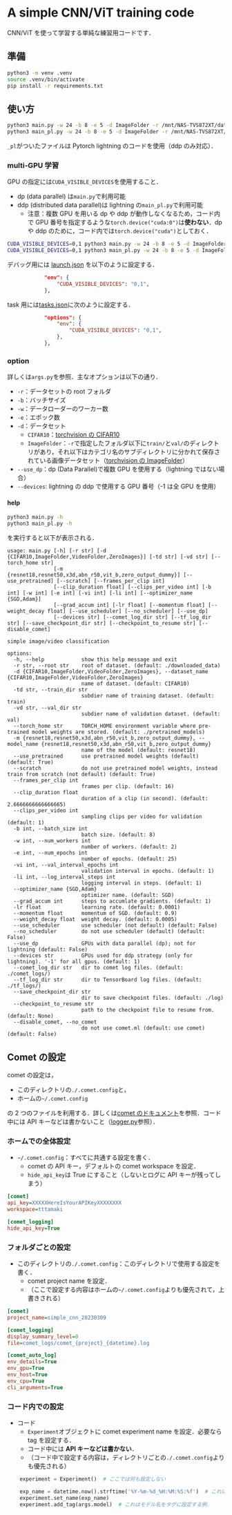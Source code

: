 # A simple CNN/ViT training code

CNN/ViT を使って学習する単純な練習用コードです．

## 準備

```bash
python3 -m venv .venv
source .venv/bin/activate
pip install -r requirements.txt
```

## 使い方

```bash
python3 main.py -w 24 -b 8 -e 5 -d ImageFolder -r /mnt/NAS-TVS872XT/dataset-lab/Tiny-ImageNet/  --use_dp
python3 main_pl.py -w 24 -b 8 -e 5 -d ImageFolder -r /mnt/NAS-TVS872XT/dataset-lab/Tiny-ImageNet/ --devices 3
```

`_pl`がついたファイルは Pytorch lightning のコードを使用（ddp のみ対応）．

### multi-GPU 学習

GPU の指定には`CUDA_VISIBLE_DEVICES`を使用すること．

- dp (data parallel) は`main.py`で利用可能
- ddp (distributed data parallel)は lightning の`main_pl.py`で利用可能
  - 注意：複数 GPU を用いる dp や ddp が動作しなくなるため，コード内で GPU 番号を指定するような`torch.device("cuda:0")`は**使わない**．dp や ddp のために，コード内では`torch.device("cuda")`としておく．

```bash
CUDA_VISIBLE_DEVICES=0,1 python3 main.py -w 24 -b 8 -e 5 -d ImageFolder -r /mnt/NAS-TVS872XT/dataset-lab/Tiny-ImageNet/  --use_dp
CUDA_VISIBLE_DEVICES=0,1 python3 main_pl.py -w 24 -b 8 -e 5 -d ImageFolder -r /mnt/NAS-TVS872XT/dataset-lab/Tiny-ImageNet/ --devices 3
```

デバッグ用には [launch.json](.vscode/launch.json) を以下のように設定する．

```json
            "env": {
                "CUDA_VISIBLE_DEVICES": "0,1",
            },
```

task 用には[tasks.json](.vscode/tasks.json)に次のように設定する．

```json
            "options": {
                "env": {
                    "CUDA_VISIBLE_DEVICES": "0,1",
                },
            },
```

### option

詳しくは`args.py`を参照．主なオプションは以下の通り．

- `-r`：データセットの root フォルダ
- `-b`：バッチサイズ
- `-w`：データローダーのワーカー数
- `-e`：エポック数
- `-d`：データセット
  - `CIFAR10`：[torchvision の CIFAR10](https://pytorch.org/vision/main/generated/torchvision.datasets.CIFAR10.html)
  - `ImageFolder`：`-r`で指定したフォルダ以下に`train/`と`val/`のディレクトリがあり，それ以下はカテゴリ名のサブディレクトリに分かれて保存されている画像データセット（[torchvision の ImageFolder](https://pytorch.org/vision/main/generated/torchvision.datasets.ImageFolder.html)）
- `--use_dp`：dp (Data Parallel)で複数 GPU を使用する（lightning ではない場合）
- `--devices`: lightning の ddp で使用する GPU 番号（-1 は全 GPU を使用）

#### help

```bash
python3 main.py -h
python3 main_pl.py -h
```

を実行すると以下が表示される．

```text
usage: main.py [-h] [-r str] [-d {CIFAR10,ImageFolder,VideoFolder,ZeroImages}] [-td str] [-vd str] [--torch_home str]
               [-m {resnet18,resnet50,x3d,abn_r50,vit_b,zero_output_dummy}] [--use_pretrained] [--scratch] [--frames_per_clip int]
               [--clip_duration float] [--clips_per_video int] [-b int] [-w int] [-e int] [-vi int] [-li int] [--optimizer_name {SGD,Adam}]
               [--grad_accum int] [-lr float] [--momentum float] [--weight_decay float] [--use_scheduler] [--no_scheduler] [--use_dp]
               [--devices str] [--comet_log_dir str] [--tf_log_dir str] [--save_checkpoint_dir str] [--checkpoint_to_resume str] [--disable_comet]

simple image/video classification

options:
  -h, --help            show this help message and exit
  -r str, --root str    root of dataset. (default: ./downloaded_data)
  -d {CIFAR10,ImageFolder,VideoFolder,ZeroImages}, --dataset_name {CIFAR10,ImageFolder,VideoFolder,ZeroImages}
                        name of dataset. (default: CIFAR10)
  -td str, --train_dir str
                        subdier name of training dataset. (default: train)
  -vd str, --val_dir str
                        subdier name of validation dataset. (default: val)
  --torch_home str      TORCH_HOME environment variable where pre-trained model weights are stored. (default: ./pretrained_models)
  -m {resnet18,resnet50,x3d,abn_r50,vit_b,zero_output_dummy}, --model_name {resnet18,resnet50,x3d,abn_r50,vit_b,zero_output_dummy}
                        name of the model (default: resnet18)
  --use_pretrained      use pretrained model weights (default) (default: True)
  --scratch             do not use pretrained model weights, instead train from scratch (not default) (default: True)
  --frames_per_clip int
                        frames per clip. (default: 16)
  --clip_duration float
                        duration of a clip (in second). (default: 2.6666666666666665)
  --clips_per_video int
                        sampling clips per video for validation (default: 1)
  -b int, --batch_size int
                        batch size. (default: 8)
  -w int, --num_workers int
                        number of workers. (default: 2)
  -e int, --num_epochs int
                        number of epochs. (default: 25)
  -vi int, --val_interval_epochs int
                        validation interval in epochs. (default: 1)
  -li int, --log_interval_steps int
                        logging interval in steps. (default: 1)
  --optimizer_name {SGD,Adam}
                        optimizer name. (default: SGD)
  --grad_accum int      steps to accumlate gradients. (default: 1)
  -lr float             learning rate. (default: 0.0001)
  --momentum float      momentum of SGD. (default: 0.9)
  --weight_decay float  weight decay. (default: 0.0005)
  --use_scheduler       use scheduler (not default) (default: False)
  --no_scheduler        do not use scheduler (default) (default: False)
  --use_dp              GPUs with data parallel (dp); not for lightning (default: False)
  --devices str         GPUs used for ddp strategy (only for lightning). '-1' for all gpus. (default: 1)
  --comet_log_dir str   dir to comet log files. (default: ./comet_logs/)
  --tf_log_dir str      dir to TensorBoard log files. (default: ./tf_logs/)
  --save_checkpoint_dir str
                        dir to save checkpoint files. (default: ./log)
  --checkpoint_to_resume str
                        path to the checkpoint file to resume from. (default: None)
  --disable_comet, --no_comet
                        do not use comet.ml (default: use comet) (default: False)
```

## Comet の設定

comet の設定は，

- このディレクトリの`./.comet.config`と，
- ホームの`~/.comet.config`

の 2 つのファイルを利用する．詳しくは[comet のドキュメント](https://www.comet.com/docs/v2/api-and-sdk/python-sdk/advanced/configuration/)を参照．コード中には API キーなどは書かないこと（[logger.py](./logger/logger.py)参照）．

### ホームでの全体設定

- `~/.comet.config`：すべてに共通する設定を書く．
  - comet の API キー，デフォルトの comet workspace を設定．
  - `hide_api_key`は True にすること（しないとログに API キーが残ってしまう）

```ini
[comet]
api_key=XXXXXHereIsYourAPIKeyXXXXXXXX
workspace=tttamaki

[comet_logging]
hide_api_key=True
```

### フォルダごとの設定

- このディレクトリの`./.comet.config`：このディレクトリで使用する設定を書く．
  - comet project name を設定．
  - （ここで設定する内容はホームの`~/.comet.config`よりも優先されて，上書きされる）

```ini
[comet]
project_name=simple_cnn_20230309

[comet_logging]
display_summary_level=0
file=comet_logs/comet_{project}_{datetime}.log

[comet_auto_log]
env_details=True
env_gpu=True
env_host=True
env_cpu=True
cli_arguments=True
```

### コード内での設定

- コード
  - `Experiment`オブジェクトに comet experiment name を設定．必要なら tag を設定する．
  - コード中には **API キーなどは書かない**．
  - （コード中で設定する内容は，ディレクトリごとの`./.comet.config`よりも優先される）

```python
    experiment = Experiment()  # ここでは何も設定しない

    exp_name = datetime.now().strftime('%Y-%m-%d_%H:%M:%S:%f')  # これは日時をexperiment nameに設定する例．
    experiment.set_name(exp_name)
    experiment.add_tag(args.model)  # これはモデル名をタグに設定する例．
```
